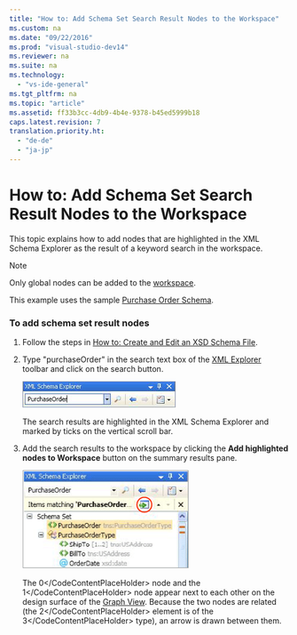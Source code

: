 ```yaml
---
title: "How to: Add Schema Set Search Result Nodes to the Workspace"
ms.custom: na
ms.date: "09/22/2016"
ms.prod: "visual-studio-dev14"
ms.reviewer: na
ms.suite: na
ms.technology: 
  - "vs-ide-general"
ms.tgt_pltfrm: na
ms.topic: "article"
ms.assetid: ff33b3cc-4db9-4b4e-9378-b45ed5999b18
caps.latest.revision: 7
translation.priority.ht: 
  - "de-de"
  - "ja-jp"
---
```

# How to: Add Schema Set Search Result Nodes to the Workspace
This topic explains how to add nodes that are highlighted in the XML Schema Explorer as the result of a keyword search in the workspace.  
  
> [!NOTE]
>  Only global nodes can be added to the [workspace](../vs140/xml-schema-designer-workspace.md).  
  
 This example uses the sample [Purchase Order Schema](../vs140/sample-xsd-file--purchase-order-schema.md).  
  
### To add schema set result nodes  
  
1.  Follow the steps in [How to: Create and Edit an XSD Schema File](../vs140/how-to--create-and-edit-an-xsd-schema-file.md).  
  
2.  Type "purchaseOrder" in the search text box of the [XML Explorer](../vs140/xml-schema-explorer.md) toolbar and click on the search button.  
  
     ![XML Schema Explorer Keyword Search](../vs140/media/schemaexplorersearch.gif "SchemaExplorerSearch")  
  
     The search results are highlighted in the XML Schema Explorer and marked by ticks on the vertical scroll bar.  
  
3.  Add the search results to the workspace by clicking the **Add highlighted nodes to Workspace** button on the summary results pane.  
  
     ![XML Schema Explorer Search Result](../vs140/media/schemaexplorersearchresult.gif "SchemaExplorerSearchResult")  
  
     The <CodeContentPlaceHolder>0\</CodeContentPlaceHolder> node and the <CodeContentPlaceHolder>1\</CodeContentPlaceHolder> node appear next to each other on the design surface of the [Graph View](../vs140/graph-view.md). Because the two nodes are related (the <CodeContentPlaceHolder>2\</CodeContentPlaceHolder> element is of the <CodeContentPlaceHolder>3\</CodeContentPlaceHolder> type), an arrow is drawn between them.